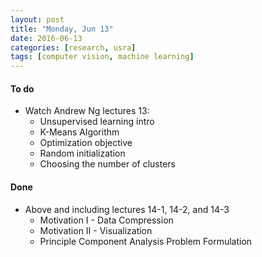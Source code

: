 ```yaml
---
layout: post
title: "Monday, Jun 13"
date: 2016-06-13
categories: [research, usra]
tags: [computer vision, machine learning]
---
```

#### To do
- Watch Andrew Ng lectures 13:
    - Unsupervised learning intro
    - K-Means Algorithm
    - Optimization objective
    - Random initialization
    - Choosing the number of clusters

#### Done
- Above and including lectures 14-1, 14-2, and 14-3
    - Motivation I - Data Compression
    - Motivation II - Visualization
    - Principle Component Analysis Problem Formulation
